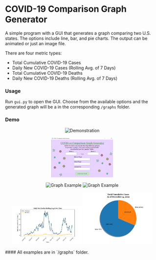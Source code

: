# COVID-19 Comparison Graph Generator

A simple program with a GUI that generates a graph comparing two U.S. states. The options include line, bar, and pie charts. The output can be animated or just an image file.

There are four metric types: 

- Total Cumulative COVID-19 Cases
- Daily New COVID-19 Cases (Rolling Avg. of 7 Days)
- Total Cumulative COVID-19 Deaths
- Daily New COVID-19 Deaths (Rolling Avg. of 7 Days)

### Usage

Run `gui.py` to open the GUI. Choose from the available options and the generated graph will be a in the corresponding  `/graphs` folder.

### Demo

<p align="center"><img src="assets/demo.gif" width="65%" height="65%" alt="Demonstration"></p>
<p align="center"><img src="assets/gui_demo.png" width="40%" height="40%" alt="GUI Demonstration Picture"></p>
<p align="center">
	<img src="graphs/bar_chart/20_30-12-14-21AlabamaVsWashington_DailyNewCases(RollingAvg.).gif" width="45%" height="45%" alt="Graph Example">
	<img src="graphs/line_chart/21_53-12-14-21CaliforniaVsNewJersey_DailyNewDeaths(RollingAvg.).gif" width="45%" height="45%" alt="Graph Example">
</p>
<p align="center">
	<img src="graphs/line_chart/08_07-12-15-21ArkansasVsVermont_Daily New Deaths (Rolling Avg.).png" width="45%" height="45%" alt="Graph Example">
	<img src="graphs/pie_chart/11_00-12-15-21NewYorkVsNewJersey_Total Cumulative Cases.png" width="45%" height="45%" alt="Graph Example">
</p>
#### All examples are in `/graphs` folder.

